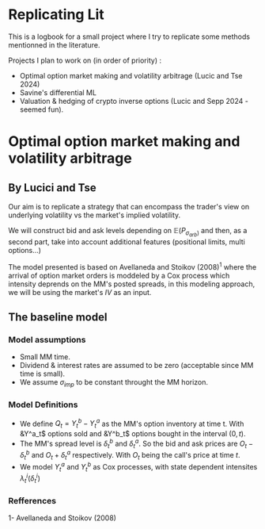 
# Replicating Lit

This is a logbook for a small project where I try to replicate some methods mentionned in the literature.

Projects I plan to work on (in order of priority) :

- Optimal option market making and volatility arbitrage (Lucic and Tse 2024)
- Savine's differential ML
- Valuation & hedging of crypto inverse options (Lucic and Sepp 2024 - seemed fun).

# Optimal option market making and volatility arbitrage

## By Lucici and Tse

Our aim is to replicate a strategy that can encompass the trader's view on underlying volatility vs the market's implied volatility.

We will construct bid and ask levels depending on $\mathbb{E}(P_{\sigma_{arb})}$ and then, as a second part, take into account additional features (positional limits, multi options...)

The model presented is based on Avellaneda and Stoikov (2008)$^1$ where the arrival of option market orders is moddeled by a Cox process which intensity deprends on the MM's posted spreads, in this modeling approach, we will be using the market's $IV$ as an input.

## The baseline model

### Model assumptions

- Small MM time.
- Dividend & interest rates are assumed to be zero (acceptable since MM time is small).
- We assume $\sigma_{imp}$ to be constant throught the MM horizon.

### Model Definitions

- We define $Q_t = Y^b_t - Y^a_t$ as the MM's option inventory at time t. With &Y^a_t$ options sold and &Y^b_t$ options bought in the interval $(0,t)$.
- The MM's spread level is $\delta^b_t$ and $\delta^a_t$. So the bid and ask prices are $O_t - \delta^b_t$ and $O_t + \delta^a_t$ respectively. With $O_t$ being the call's price at time $t$.
- We model $Y^a_t$ and $Y^b_t$ as Cox processes, with state dependent intensites $\lambda^i_t(\delta^i_t)$

### Refferences

1- Avellaneda and Stoikov (2008)
